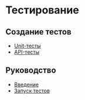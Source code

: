 Тестирование
===

## Создание тестов

* [Unit-тесты](create-unit.md)
* [API-тесты](create-api.md)

## Руководство

* [Введение](intro.md)
* [Запуск тестов](run.md)

